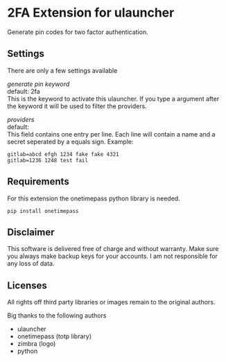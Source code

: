 # 2FA Extension for ulauncher

Generate pin codes for two factor authentication.

## Settings
There are only a few settings available

*generate pin keyword*   
default: 2fa   
This is the keyword to activate this ulauncher. If you type a argument after the keyword it will be used to filter the providers.

*providers*   
default:   
This field contains one entry per line. Each line will contain a name and a secret seperated by a equals sign.
Example:
```
gitlab=abcd efgh 1234 fake fake 4321
gitlab=1236 1248 test fail
```

## Requirements
For this extension the onetimepass python library is needed.
```
pip install onetimepass
```

## Disclaimer
This software is delivered free of charge and without warranty.
Make sure you always make backup keys for your accounts.
I am not responsible for any loss of data.

## Licenses
All rights off third party libraries or images remain to the original authors.

Big thanks to the following authors
* ulauncher
* onetimepass (totp library)
* zimbra (logo)
* python
